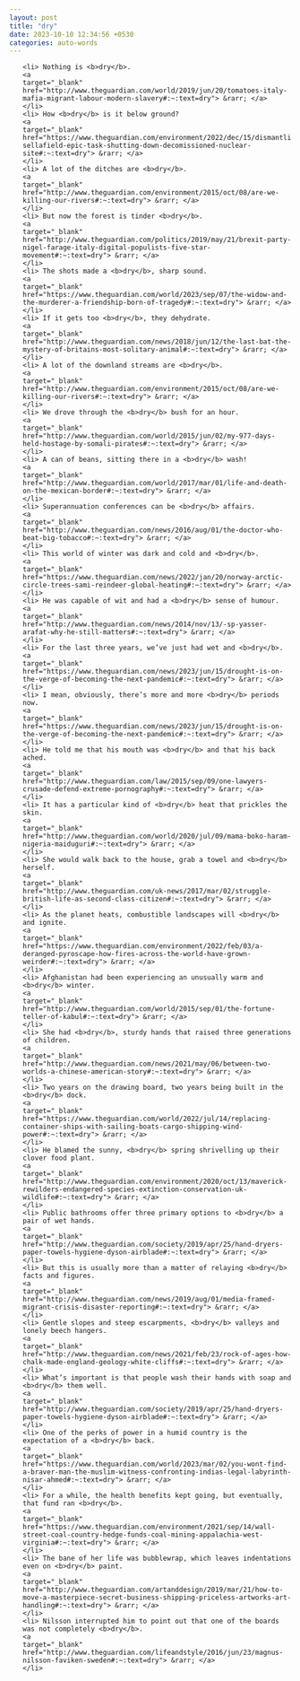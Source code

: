 ```yaml
---
layout: post
title: "dry"
date: 2023-10-10 12:34:56 +0530
categories: auto-words
---
```

<ol>

    <li> Nothing is <b>dry</b>.
    <a 
    target="_blank" 
    href="http://www.theguardian.com/world/2019/jun/20/tomatoes-italy-mafia-migrant-labour-modern-slavery#:~:text=dry"> &rarr; </a>
    </li>
    <li> How <b>dry</b> is it below ground?
    <a 
    target="_blank" 
    href="https://www.theguardian.com/environment/2022/dec/15/dismantling-sellafield-epic-task-shutting-down-decomissioned-nuclear-site#:~:text=dry"> &rarr; </a>
    </li>
    <li> A lot of the ditches are <b>dry</b>.
    <a 
    target="_blank" 
    href="http://www.theguardian.com/environment/2015/oct/08/are-we-killing-our-rivers#:~:text=dry"> &rarr; </a>
    </li>
    <li> But now the forest is tinder <b>dry</b>.
    <a 
    target="_blank" 
    href="http://www.theguardian.com/politics/2019/may/21/brexit-party-nigel-farage-italy-digital-populists-five-star-movement#:~:text=dry"> &rarr; </a>
    </li>
    <li> The shots made a <b>dry</b>, sharp sound.
    <a 
    target="_blank" 
    href="https://www.theguardian.com/world/2023/sep/07/the-widow-and-the-murderer-a-friendship-born-of-tragedy#:~:text=dry"> &rarr; </a>
    </li>
    <li> If it gets too <b>dry</b>, they dehydrate.
    <a 
    target="_blank" 
    href="http://www.theguardian.com/news/2018/jun/12/the-last-bat-the-mystery-of-britains-most-solitary-animal#:~:text=dry"> &rarr; </a>
    </li>
    <li> A lot of the downland streams are <b>dry</b>.
    <a 
    target="_blank" 
    href="http://www.theguardian.com/environment/2015/oct/08/are-we-killing-our-rivers#:~:text=dry"> &rarr; </a>
    </li>
    <li> We drove through the <b>dry</b> bush for an hour.
    <a 
    target="_blank" 
    href="http://www.theguardian.com/world/2015/jun/02/my-977-days-held-hostage-by-somali-pirates#:~:text=dry"> &rarr; </a>
    </li>
    <li> A can of beans, sitting there in a <b>dry</b> wash!
    <a 
    target="_blank" 
    href="http://www.theguardian.com/world/2017/mar/01/life-and-death-on-the-mexican-border#:~:text=dry"> &rarr; </a>
    </li>
    <li> Superannuation conferences can be <b>dry</b> affairs.
    <a 
    target="_blank" 
    href="http://www.theguardian.com/news/2016/aug/01/the-doctor-who-beat-big-tobacco#:~:text=dry"> &rarr; </a>
    </li>
    <li> This world of winter was dark and cold and <b>dry</b>.
    <a 
    target="_blank" 
    href="https://www.theguardian.com/news/2022/jan/20/norway-arctic-circle-trees-sami-reindeer-global-heating#:~:text=dry"> &rarr; </a>
    </li>
    <li> He was capable of wit and had a <b>dry</b> sense of humour.
    <a 
    target="_blank" 
    href="http://www.theguardian.com/news/2014/nov/13/-sp-yasser-arafat-why-he-still-matters#:~:text=dry"> &rarr; </a>
    </li>
    <li> For the last three years, we’ve just had wet and <b>dry</b>.
    <a 
    target="_blank" 
    href="https://www.theguardian.com/news/2023/jun/15/drought-is-on-the-verge-of-becoming-the-next-pandemic#:~:text=dry"> &rarr; </a>
    </li>
    <li> I mean, obviously, there’s more and more <b>dry</b> periods now.
    <a 
    target="_blank" 
    href="https://www.theguardian.com/news/2023/jun/15/drought-is-on-the-verge-of-becoming-the-next-pandemic#:~:text=dry"> &rarr; </a>
    </li>
    <li> He told me that his mouth was <b>dry</b> and that his back ached.
    <a 
    target="_blank" 
    href="http://www.theguardian.com/law/2015/sep/09/one-lawyers-crusade-defend-extreme-pornography#:~:text=dry"> &rarr; </a>
    </li>
    <li> It has a particular kind of <b>dry</b> heat that prickles the skin.
    <a 
    target="_blank" 
    href="http://www.theguardian.com/world/2020/jul/09/mama-boko-haram-nigeria-maiduguri#:~:text=dry"> &rarr; </a>
    </li>
    <li> She would walk back to the house, grab a towel and <b>dry</b> herself.
    <a 
    target="_blank" 
    href="http://www.theguardian.com/uk-news/2017/mar/02/struggle-british-life-as-second-class-citizen#:~:text=dry"> &rarr; </a>
    </li>
    <li> As the planet heats, combustible landscapes will <b>dry</b> and ignite.
    <a 
    target="_blank" 
    href="https://www.theguardian.com/environment/2022/feb/03/a-deranged-pyroscape-how-fires-across-the-world-have-grown-weirder#:~:text=dry"> &rarr; </a>
    </li>
    <li> Afghanistan had been experiencing an unusually warm and <b>dry</b> winter.
    <a 
    target="_blank" 
    href="http://www.theguardian.com/world/2015/sep/01/the-fortune-teller-of-kabul#:~:text=dry"> &rarr; </a>
    </li>
    <li> She had <b>dry</b>, sturdy hands that raised three generations of children.
    <a 
    target="_blank" 
    href="http://www.theguardian.com/news/2021/may/06/between-two-worlds-a-chinese-american-story#:~:text=dry"> &rarr; </a>
    </li>
    <li> Two years on the drawing board, two years being built in the <b>dry</b> dock.
    <a 
    target="_blank" 
    href="https://www.theguardian.com/world/2022/jul/14/replacing-container-ships-with-sailing-boats-cargo-shipping-wind-power#:~:text=dry"> &rarr; </a>
    </li>
    <li> He blamed the sunny, <b>dry</b> spring shrivelling up their clover food plant.
    <a 
    target="_blank" 
    href="http://www.theguardian.com/environment/2020/oct/13/maverick-rewilders-endangered-species-extinction-conservation-uk-wildlife#:~:text=dry"> &rarr; </a>
    </li>
    <li> Public bathrooms offer three primary options to <b>dry</b> a pair of wet hands.
    <a 
    target="_blank" 
    href="http://www.theguardian.com/society/2019/apr/25/hand-dryers-paper-towels-hygiene-dyson-airblade#:~:text=dry"> &rarr; </a>
    </li>
    <li> But this is usually more than a matter of relaying <b>dry</b> facts and figures.
    <a 
    target="_blank" 
    href="http://www.theguardian.com/news/2019/aug/01/media-framed-migrant-crisis-disaster-reporting#:~:text=dry"> &rarr; </a>
    </li>
    <li> Gentle slopes and steep escarpments, <b>dry</b> valleys and lonely beech hangers.
    <a 
    target="_blank" 
    href="http://www.theguardian.com/news/2021/feb/23/rock-of-ages-how-chalk-made-england-geology-white-cliffs#:~:text=dry"> &rarr; </a>
    </li>
    <li> What’s important is that people wash their hands with soap and <b>dry</b> them well.
    <a 
    target="_blank" 
    href="http://www.theguardian.com/society/2019/apr/25/hand-dryers-paper-towels-hygiene-dyson-airblade#:~:text=dry"> &rarr; </a>
    </li>
    <li> One of the perks of power in a humid country is the expectation of a <b>dry</b> back.
    <a 
    target="_blank" 
    href="https://www.theguardian.com/world/2023/mar/02/you-wont-find-a-braver-man-the-muslim-witness-confronting-indias-legal-labyrinth-nisar-ahmed#:~:text=dry"> &rarr; </a>
    </li>
    <li> For a while, the health benefits kept going, but eventually, that fund ran <b>dry</b>.
    <a 
    target="_blank" 
    href="https://www.theguardian.com/environment/2021/sep/14/wall-street-coal-country-hedge-funds-coal-mining-appalachia-west-virginia#:~:text=dry"> &rarr; </a>
    </li>
    <li> The bane of her life was bubblewrap, which leaves indentations even on <b>dry</b> paint.
    <a 
    target="_blank" 
    href="http://www.theguardian.com/artanddesign/2019/mar/21/how-to-move-a-masterpiece-secret-business-shipping-priceless-artworks-art-handling#:~:text=dry"> &rarr; </a>
    </li>
    <li> Nilsson interrupted him to point out that one of the boards was not completely <b>dry</b>.
    <a 
    target="_blank" 
    href="http://www.theguardian.com/lifeandstyle/2016/jun/23/magnus-nilsson-faviken-sweden#:~:text=dry"> &rarr; </a>
    </li>